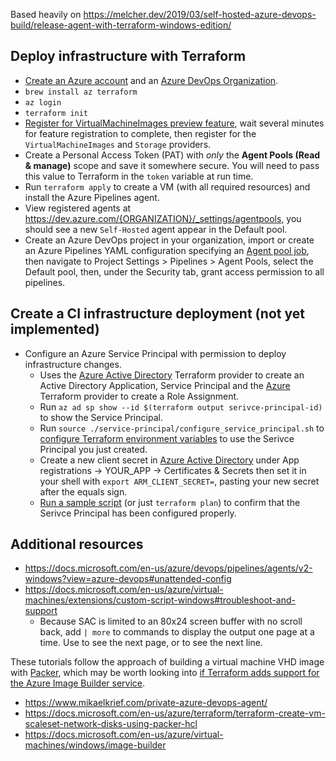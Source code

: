 Based heavily on https://melcher.dev/2019/03/self-hosted-azure-devops-build/release-agent-with-terraform-windows-edition/

## Deploy infrastructure with Terraform

- [Create an Azure account](https://azure.microsoft.com/en-us/free/) and an [Azure DevOps Organization](https://dev.azure.com/).
- `brew install az terraform`
- `az login`
- `terraform init`
- [Register for VirtualMachineImages preview feature](https://docs.microsoft.com/en-us/azure/virtual-machines/windows/image-builder#register-the-features), wait several minutes for feature registration to complete, then register for the `VirtualMachineImages` and `Storage` providers.
- Create a Personal Access Token (PAT) with _only_ the **Agent Pools (Read & manage)** scope and save it somewhere secure. You will need to pass this value to Terraform in the `token` variable at run time.
- Run `terraform apply` to create a VM (with all required resources) and install the Azure Pipelines agent.
- View registered agents at https://dev.azure.com/{ORGANIZATION}/_settings/agentpools, you should see a new `Self-Hosted` agent appear in the Default pool.
- Create an Azure DevOps project in your organization, import or create an Azure Pipelines YAML configuration specifying an [Agent pool job](https://docs.microsoft.com/en-us/azure/devops/pipelines/process/phases?view=azure-devops&tabs=yaml#agent-pool-jobs), then navigate to Project Settings > Pipelines > Agent Pools, select the Default pool, then, under the Security tab, grant access permission to all pipelines.

## Create a CI infrastructure deployment (not yet implemented)

- Configure an Azure Service Principal with permission to deploy infrastructure changes.
  - Uses the [Azure Active Directory](https://www.terraform.io/docs/providers/azuread/index.html) Terraform provider to create an Active Directory Application, Service Principal and the [Azure](https://www.terraform.io/docs/providers/azurerm/index.html) Terraform provider to create a Role Assignment.
  - Run `az ad sp show --id $(terraform output serivce-principal-id)` to show the Service Principal.
  - Run `source ./service-principal/configure_service_principal.sh` to [configure Terraform environment variables](https://docs.microsoft.com/en-us/azure/virtual-machines/linux/terraform-install-configure#configure-terraform-environment-variables) to use the Serivce Principal you just created.
  - Create a new client secret in [Azure Active Directory](https://portal.azure.com/#blade/Microsoft_AAD_IAM/ActiveDirectoryMenuBlade/Overview) under App registrations -> YOUR_APP -> Certificates & Secrets then set it in your shell with `export ARM_CLIENT_SECRET=`, pasting your new secret after the equals sign.
  - [Run a sample script](https://docs.microsoft.com/en-us/azure/virtual-machines/linux/terraform-install-configure#run-a-sample-script) (or just `terraform plan`) to confirm that the Serivce Principal has been configured properly.

## Additional resources

- https://docs.microsoft.com/en-us/azure/devops/pipelines/agents/v2-windows?view=azure-devops#unattended-config
- https://docs.microsoft.com/en-us/azure/virtual-machines/extensions/custom-script-windows#troubleshoot-and-support
  - Because SAC is limited to an 80x24 screen buffer with no scroll back, add `| more` to commands to display the output one page at a time. Use <spacebar> to see the next page, or <enter> to see the next line.

These tutorials follow the approach of building a virtual machine VHD image with [Packer](http://packer.io/), which may be worth looking into [if Terraform adds support for the Azure Image Builder service](https://github.com/terraform-providers/terraform-provider-azurerm/issues/3591).

- https://www.mikaelkrief.com/private-azure-devops-agent/
- https://docs.microsoft.com/en-us/azure/terraform/terraform-create-vm-scaleset-network-disks-using-packer-hcl
- https://docs.microsoft.com/en-us/azure/virtual-machines/windows/image-builder

